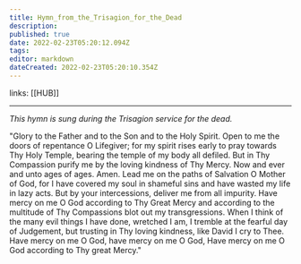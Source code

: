 ```yaml
---
title: Hymn_from_the_Trisagion_for_the_Dead
description: 
published: true
date: 2022-02-23T05:20:12.094Z
tags: 
editor: markdown
dateCreated: 2022-02-23T05:20:10.354Z
---
```


links: [[HUB]]

---
*This hymn is sung during the Trisagion service for the dead.*
    
"Glory to the Father and to the Son and to the Holy Spirit. 
Open to me the doors of repentance O Lifegiver; for my spirit rises early to pray towards Thy Holy Temple, bearing the temple of my body all defiled. But in Thy Compassion purify me by the loving kindness of Thy Mercy. 
Now and ever and unto ages of ages. Amen. 
Lead me on the paths of Salvation O Mother of God, for I have covered my soul in shameful sins and have wasted my life in lazy acts. But by your intercessions, deliver me from all impurity. Have mercy on me O God according to Thy Great Mercy and according to the multitude of Thy Compassions blot out my transgressions. 
When I think of the many evil things I have done, wretched I am, I tremble at the fearful day of Judgement, but trusting in Thy loving kindness, like David I cry to Thee. 
Have mercy on me O God, have mercy on me O God, Have mercy on me O God according to Thy great Mercy."


